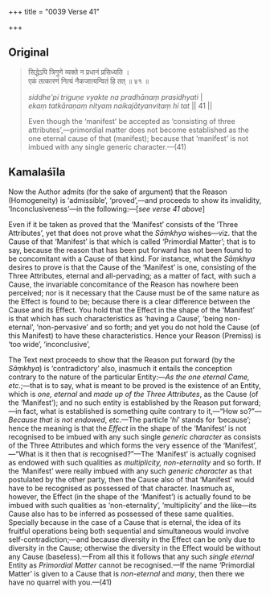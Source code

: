 +++
title = "0039 Verse 41"

+++
## Original 
>
> सिद्धेऽपि त्रिगुणे व्यक्ते न प्रधानं प्रसिध्यति ।  
> एकं तत्कारणं नित्यं नैकजात्यन्वितं हि तत् ॥ ४१ ॥ 
>
> *siddhe'pi triguṇe vyakte na pradhānaṃ prasidhyati* \|  
> *ekaṃ tatkāraṇaṃ nityaṃ naikajātyanvitaṃ hi tat* \|\| 41 \|\| 
>
> Even though the ‘manifest’ be accepted as ‘consisting of three attributes’,—primordial matter does not become established as the one eternal cause of that (manifest); because that ‘manifest’ is not imbued with any single generic character.—(41)



## Kamalaśīla

Now the Author admits (for the sake of argument) that the Reason (Homogeneity) is ‘admissible’, ‘proved’,—and proceeds to show its invalidity, ‘Inconclusiveness’—in the following:—[*see verse 41 above*]

Even if it be taken as proved that the ‘Manifest’ consists of the ‘Three Attributes’, yet that does not prove what the *Sāṃkhya* wishes—viz. that the Cause of that ‘Manifest’ is that which is called ‘Primordial Matter’; that is to say, because the reason that has been put forward has not been found to be concomitant with a Cause of that kind. For instance, what the *Sāṃkhya* desires to prove is that the Cause of the ‘Manifest’ is one, consisting of the Three Attributes, eternal and all-pervading; as a matter of fact, with such a Cause, the invariable concomitance of the Reason has nowhere been perceived; nor is it necessary that the Cause must be of the same nature as the Effect is found to be; because there is a clear difference between the Cause and its Effect. You hold that the Effect in the shape of the ‘Manifest’ is that which has such characteristics as ‘having a Cause’, ‘being non-eternal’, ‘non-pervasive’ and so forth; and yet you do not hold the Cause (of this Manifest) to have these characteristics. Hence your Reason (Premiss) is ‘too wide’, ‘inconclusive’,

The Text next proceeds to show that the Reason put forward (by the *Sāṃkhya*) is ‘contradictory’ also, inasmuch it entails the conception contrary to the nature of the particular Entity:—*As the one eternal Came, etc*.;—that is to say, what is meant to be proved is the existence of an Entity, which is *one, eternal* and *made up of the Three Attributes*, as the Cause (of the ‘Manifest’); and no such entity is established by the Reason put forward;—in fact, what is established is something quite contrary to it,—“How so?”—*Because that is not endowed*, *etc*.—The particle ‘*hi*’ stands for ‘because’; hence the meaning is that the *Effect* in the shape of the ‘Manifest’ is not recognised to be imbued with any such single *generic character* as consists of the Three Attributes and which forms the very essence of the ‘Manifest’,—“What is it then that *is* recognised?”—The ‘Manifest’ is actually cognised as endowed with such qualities as *multiplicity, non*-*eternality* and so forth. If the ‘Manifest’ were really imbued with any such *generic character* as that postulated by the other party, then the Cause also of that ‘Manifest’ would have to be recognised as possessed of that character. Inasmuch as, however, the Effect (in the shape of the ‘Manifest’) is actually found to be imbued with such qualities as ‘non-eternality’, ‘multiplicity’ and the like—its Cause also has to be inferred as possessed of these same qualities. Specially because in the case of a Cause that is eternal, the idea of its fruitful operations being both sequential and simultaneous would involve self-contradiction;—and because diversity in the Effect can be only due to diversity in the Cause; otherwise the diversity in the Effect would be without any Cause (baseless).—From all this it follows that any such *single eternal* Entity as *Primordial Matter* cannot be recognised.—If the name ‘Primordial Matter’ is given to a Cause that is *non-eternal* and *many*, then there we have no quarrel with you.—(41)


